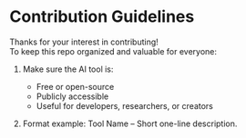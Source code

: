 # Contribution Guidelines

Thanks for your interest in contributing!  
To keep this repo organized and valuable for everyone:

1. Make sure the AI tool is:
   - Free or open-source
   - Publicly accessible
   - Useful for developers, researchers, or creators

2. Format example:
Tool Name
    – Short one-line description.
